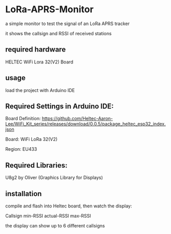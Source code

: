 # LoRa-APRS-Monitor
a simple monitor to test the signal of an LoRa APRS tracker

it shows the callsign and RSSI of received stations

## required hardware
HELTEC WiFi Lora 32(V2) Board

## usage
load the project with Arduino IDE

## Required Settings in Arduino IDE:
Board Definition: https://github.com/Heltec-Aaron-Lee/WiFi_Kit_series/releases/download/0.0.5/package_heltec_esp32_index.json

Board: WiFi LoRa 32(V2)

Region: EU433

## Required Libraries:
U8g2 by Oliver (Graphics Library for Displays)

## installation
compile and flash into Heltec board, then watch the display:

Callsign   min-RSSI   actual-RSSI   max-RSSI

the display can show up to 6 different callsigns

